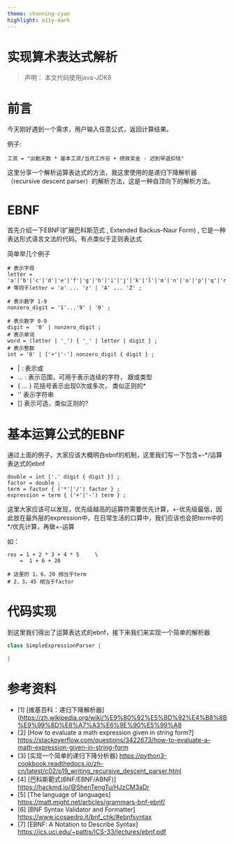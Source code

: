 ```yaml
---
theme: channing-cyan
highlight: a11y-dark
---
```


# 实现算术表达式解析 

> 声明： 本文代码使用java-JDK8
# 前言

今天刚好遇到一个需求，用户输入任意公式，返回计算结果。

例子:
```properties
工资 = "出勤天数 * 基本工资/当月工作日 + 绩效奖金 - 迟到早退扣钱"
```

这里分享一个解析运算表达式的方法，我这里使用的是递归下降解析器（recursive descent parser）的解析方法，这是一种自顶向下的解析方法。

# EBNF
首先介绍一下EBNF(扩展巴科斯范式 , Extended Backus–Naur Form) , 它是一种表达形式语言文法的代码。有点类似于正则表达式

简单举几个例子
```properties
# 表示字母 
letter = 'a'|'b'|'c'|'d'|'e'|'f'|'g'|'h'|'i'|'j'|'k'|'l'|'m'|'n'|'o'|'p'|'q'|'r'|'s'|'t'|'u'|'v'|'w'|'x'|'y'|'z'|'A'|'B'|'C'|'D'|'E'|'F'|'G'|'H'|'I'|'J'|'K'|'L'|'M'|'N'|'O'|'P'|'Q'|'R'|'S'|'T'|'U'|'V'|'W'|'X'|'Y'|'Z';
# 等同于letter = 'a' ... 'z' | 'A' ... 'Z' ;

# 表示数字 1-9
nonzero_digit = '1'...'9' | '0' ;

# 表示数字 0-9
digit =  '0' | nonzero_digit ;
# 表示单词
word = (letter | '_') { '_' | letter | digit } ;
# 表示整数
int = '0' | ['+'|'-'] nonzero_digit { digit } ;
```


- | : 表示或 
- ... : 表示范围，可用于表示连续的字符， 跟或类型
- { ... } 花括号表示出现0次或多次， 类似正则的*
- '' 表示字符串
- [] 表示可选，类似正则的?

# 基本运算公式的EBNF
通过上面的例子，大家应该大概明白ebnf的机制，这里我们写一下包含+-*/运算表达式的ebnf
```properties
double = int ['.' digit { digit }] ;
factor = double ;
term = factor { ('*'|'/') factor } ;
expression = term { ('+'|'-') term } ;
```

这里大家应该可以发现，优先级越高的运算符需要优先计算，+-优先级最低，因此放在最外层的expression中。在日常生活的口算中，我们应该也会把term中的*/优先计算，再做+-运算

如：
```properties
res = 1 + 2 * 3 + 4 * 5     \
    =  1 + 6 + 20

# 这里的 1，6，20 相当于term
# 2，3，45 相当于factor

```

# 代码实现
到这里我们得出了运算表达式的ebnf，接下来我们来实现一个简单的解析器
```java
class SimpleExpressionParser {
    
}
```



# 参考资料
- [1] [维基百科：递归下降解析器](https://zh.wikipedia.org/wiki/%E9%80%92%E5%BD%92%E4%B8%8B%E9%99%8D%E8%A7%A3%E6%9E%90%E5%99%A8
- [2] [How to evaluate a math expression given in string form?] https://stackoverflow.com/questions/3422673/how-to-evaluate-a-math-expression-given-in-string-form
- [3] [实现一个简单的递归下降分析器] https://python3-cookbook.readthedocs.io/zh-cn/latest/c02/p19_writing_recursive_descent_parser.html
- [4] [巴科斯範式(BNF/EBNF/ABNF)] https://hackmd.io/@ShenTengTu/HJzCM3aDr
- [5] [The language of languages] https://matt.might.net/articles/grammars-bnf-ebnf/
- [6] [BNF Syntax Validator and Formatter] https://www.icosaedro.it/bnf_chk/#ebnfsyntax
- [7] [EBNF: A  Notation   to Describe  Syntax] https://ics.uci.edu/~pattis/ICS-33/lectures/ebnf.pdf